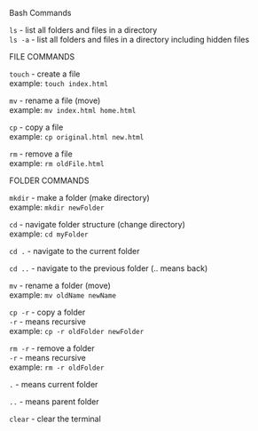 Bash Commands

`ls` - list all folders and files in a directory  
`ls -a` - list all folders and files in a directory including hidden files

FILE COMMANDS

`touch` - create a file  
example: `touch index.html`

`mv` - rename a file (move)  
example: `mv index.html home.html`

`cp` - copy a file  
example: `cp original.html new.html`

`rm` - remove a file  
example: `rm oldFile.html`

FOLDER COMMANDS

`mkdir` - make a folder (make directory)  
example: `mkdir newFolder`

`cd` - navigate folder structure (change directory)  
example: `cd myFolder`

`cd .` - navigate to the current folder  

`cd ..` - navigate to the previous folder (.. means back)  

`mv` - rename a folder (move)  
example: `mv oldName newName`

`cp -r` - copy a folder  
`-r` - means recursive  
example: `cp -r oldFolder newFolder`

`rm -r` - remove a folder  
`-r` - means recursive  
example: `rm -r oldFolder`  

`.` - means current folder

`..` - means parent folder

`clear` - clear the terminal